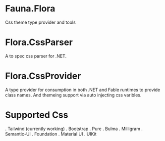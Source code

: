 # Fauna.Flora
Css theme type provider and tools

# Flora.CssParser
A to spec css parser for .NET.

# Flora.CssProvider
A type provider for consumption in both .NET and Fable runtimes to provide class names. And themeing support via auto injecting css varibles.

# Supported Css 
. Tailwind (currently working)
. Bootstrap 
. Pure 
. Bulma
. Milligram
. Semantic-UI
. Foundation
. Material UI
. UIKit